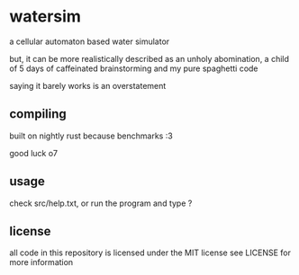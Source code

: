 # watersim

a cellular automaton based water simulator

but, it can be more realistically described as an unholy abomination, a child of 5 days of caffeinated brainstorming and my pure spaghetti code 

saying it barely works is an overstatement

## compiling

built on nightly rust because benchmarks :3

good luck o7

## usage

check src/help.txt, or run the program and type ?

## license

all code in this repository is licensed under the MIT license
see LICENSE for more information
